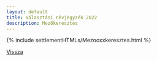 ```yaml
---
layout: default
title: Választási névjegyzék 2022
description: Mezőkeresztes
---
```


{% include settlementHTMLs/Mezooxxkeresztes.html %}

[Vissza](../)